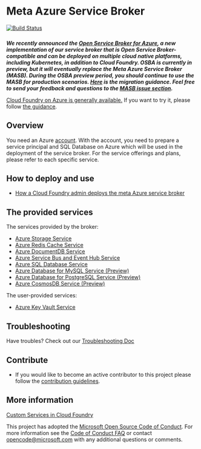 # Meta Azure Service Broker

[![Build Status](https://api.travis-ci.org/Azure/meta-azure-service-broker.svg?branch=master)](https://travis-ci.org/Azure/meta-azure-service-broker)

###

**_We recently announced the [Open Service Broker for Azure](https://azure.microsoft.com/en-us/blog/connect-your-applications-to-azure-with-open-service-broker-for-azure/), a new implementation of our service broker that is Open Service Broker-compatible and can be deployed on multiple cloud native platforms, including Kubernetes, in addition to Cloud Foundry. OSBA is currently in preview, but it will eventually replace the Meta Azure Service Broker (MASB). During the OSBA preview period, you should continue to use the MASB for production scenarios. [Here](./docs/migration) is the migration guidance. Feel free to send your feedback and questions to the [MASB issue section](https://github.com/Azure/meta-azure-service-broker/issues)._**

[Cloud Foundry on Azure is generally available.](https://azure.microsoft.com/en-us/blog/general-availability-of-cloud-foundry-and-preview-access-of-pivotal-cloud-foundry/) If you want to try it, please follow [the guidance](https://github.com/cloudfoundry-incubator/bosh-azure-cpi-release/blob/master/docs/guidance.md).

## Overview

You need an Azure [account](https://azure.microsoft.com/account/). With the account, you need to prepare a service principal and SQL Database on Azure which will be used in the deployment of the service broker. For the service offerings and plans, please refer to each specific service.

## How to deploy and use

* [How a Cloud Foundry admin deploys the meta Azure service broker](docs/how-admin-deploy-the-broker.md)

## The provided services

The services provided by the broker:

* [Azure Storage Service](./docs/azure-storage.md)
* [Azure Redis Cache Service](./docs/azure-redis-cache.md)
* [Azure DocumentDB Service](./docs/azure-document-db.md)
* [Azure Service Bus and Event Hub Service](./docs/azure-service-bus.md)
* [Azure SQL Database Service](./docs/azure-sql-db.md)
* [Azure Database for MySQL Service (Preview)](./docs/azure-mysql-db.md)
* [Azure Database for PostgreSQL Service (Preview)](./docs/azure-postgresql-db.md)
* [Azure CosmosDB Service (Preview)](./docs/azure-cosmos-db.md)

The user-provided services:

* [Azure Key Vault Service](./docs/user-provided-services/How-to-use-Azure-Key-Vault-in-Cloud-Foundry.md)

## Troubleshooting 

Have troubles? Check out our [Troubleshooting Doc](./docs/troubleshooting.md)

## Contribute

* If you would like to become an active contributor to this project please follow the [contribution guidelines](docs/contribution-guide.md).

## More information

[Custom Services in Cloud Foundry](http://docs.cloudfoundry.org/services/)



This project has adopted the [Microsoft Open Source Code of Conduct](https://opensource.microsoft.com/codeofconduct/). For more information see the [Code of Conduct FAQ](https://opensource.microsoft.com/codeofconduct/faq/) or contact [opencode@microsoft.com](mailto:opencode@microsoft.com) with any additional questions or comments.
